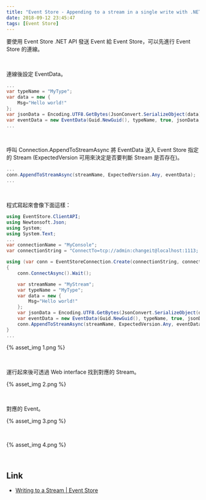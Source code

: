 ```yaml
---
title: "Event Store - Appending to a stream in a single write with .NET API"
date: 2018-09-12 23:45:47
tags: [Event Store]
---
```


要使用 Event Store .NET API 發送 Event 給 Event Store，可以先進行 Event Store 的連線。  

<!-- More -->

<br/>


連線後設定 EventData。  

```C#
...
var typeName = "MyType";
var data = new {
    Msg="Hello world!"
};
var jsonData = Encoding.UTF8.GetBytes(JsonConvert.SerializeObject(data));
var eventData = new EventData(Guid.NewGuid(), typeName, true, jsonData, null);
...
```

<br/>


呼叫 Connection.AppendToStreamAsync 將 EventData 送入 Event Store 指定的 Stream (ExpectedVersion 可用來決定是否要判斷 Stream 是否存在)。  

```C#
...
conn.AppendToStreamAsync(streamName, ExpectedVersion.Any, eventData);
...
```

<br/>


程式寫起來會像下面這樣：

```C#
using EventStore.ClientAPI;
using Newtonsoft.Json;
using System;
using System.Text;
...
var connectionName = "MyConsole";
var connectionString = "ConnectTo=tcp://admin:changeit@localhost:1113; HeartBeatTimeout=500";

using (var conn = EventStoreConnection.Create(connectionString, connectionName))
{
    conn.ConnectAsync().Wait();

    var streamName = "MyStream";
    var typeName = "MyType";
    var data = new {
        Msg="Hello world!"
    };
    var jsonData = Encoding.UTF8.GetBytes(JsonConvert.SerializeObject(data));
    var eventData = new EventData(Guid.NewGuid(), typeName, true, jsonData, null);
    conn.AppendToStreamAsync(streamName, ExpectedVersion.Any, eventData).Wait();
}
...
```

{% asset_img 1.png %}
 
<br/>


運行起來後可透過 Web interface 找到對應的 Stream。  

{% asset_img 2.png %}
 
<br/>


對應的 Event。  

{% asset_img 3.png %}
 
<br/>


{% asset_img 4.png %}
 
<br/>


Link
----
* [Writing to a Stream | Event Store](https://eventstore.org/docs/dotnet-api/writing-to-a-stream/index.html)
